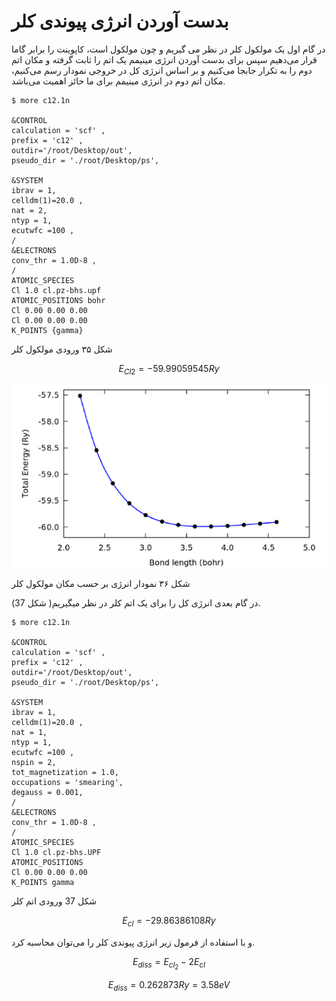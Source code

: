 #
# بدست آوردن انرژی پیوندی کلر

در گام اول یک مولکول کلر در نظر می گیریم و چون مولکول است، کاپوینت را برابر گاما قرار می‌دهیم سپس برای بدست آوردن انرژی مینیمم یک اتم را ثابت گرفته و مکان اتم دوم را به تکرار جابجا می‌کنیم و بر اساس انرژی کل در خروجی نمودار رسم می‌کنیم، مکان اتم دوم در انرژی مینیمم برای ما حائز اهمیت می‌باشد.

```
$ more c12.1n

&CONTROL
calculation = 'scf' ,
prefix = 'c12' ,
outdir='/root/Desktop/out',
pseudo_dir = './root/Desktop/ps',

&SYSTEM
ibrav = 1,
celldm(1)=20.0 ,
nat = 2,
ntyp = 1,
ecutwfc =100 ,
/
&ELECTRONS
conv_thr = 1.0D-8 ,
/
ATOMIC_SPECIES
Cl 1.0 cl.pz-bhs.upf
ATOMIC_POSITIONS bohr
Cl 0.00 0.00 0.00
Cl 0.00 0.00 0.00
K_POINTS {gamma}
```

شکل ۳۵ ورودی مولکول کلر

$$
E_{Cl 2} = -59.99059545 Ry
$$


![](/assets/36.png)

شکل ۳۶ نمودار انرژی بر حسب مکان مولکول کلر

در گام بعدی انرژی کل را برای یک اتم کلر در نظر میگیریم\( شکل 37\).

```
$ more c12.1n

&CONTROL
calculation = 'scf' ,
prefix = 'c12' ,
outdir='/root/Desktop/out',
pseudo_dir = './root/Desktop/ps',

&SYSTEM
ibrav = 1,
celldm(1)=20.0 ,
nat = 1,
ntyp = 1,
ecutwfc =100 ,
nspin = 2,
tot_magnetization = 1.0,
occupations = 'smearing',
degauss = 0.001,
/
&ELECTRONS
conv_thr = 1.0D-8 ,
/
ATOMIC_SPECIES
Cl 1.0 cl.pz-bhs.UPF
ATOMIC_POSITIONS
Cl 0.00 0.00 0.00
K_POINTS gamma
```

شکل 37 ورودی اتم کلر

$$E_{cl} = -29.86386108 Ry$$

و با استفاده از فرمول زیر انرژی پیوندی کلر را می‌توان محاسبه کرد.

$$E_{diss} = E_{cl_2} - 2E_{cl}$$

$$E_{diss} = 0.262873 Ry = 3.58 eV$$


